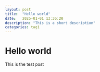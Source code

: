 ```yaml
---
layout: post
title:  "Hello world"
date:   2025-01-01 13:36:20
description: "This is a short description"
categories: tag1
---
```


# Hello world

This is the test post